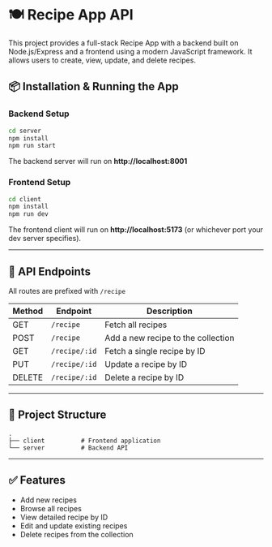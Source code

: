 # 🍽️ Recipe App API

This project provides a full-stack Recipe App with a backend built on Node.js/Express and a frontend using a modern JavaScript framework. It allows users to create, view, update, and delete recipes.

## 📦 Installation & Running the App

### Backend Setup

```bash
cd server
npm install
npm run start
```

The backend server will run on **http://localhost:8001**

### Frontend Setup

```bash
cd client
npm install
npm run dev
```

The frontend client will run on **http://localhost:5173** (or whichever port your dev server specifies).

---

## 🔌 API Endpoints

All routes are prefixed with `/recipe`

| Method | Endpoint      | Description                        |
| ------ | ------------- | ---------------------------------- |
| GET    | `/recipe`     | Fetch all recipes                  |
| POST   | `/recipe`     | Add a new recipe to the collection |
| GET    | `/recipe/:id` | Fetch a single recipe by ID        |
| PUT    | `/recipe/:id` | Update a recipe by ID              |
| DELETE | `/recipe/:id` | Delete a recipe by ID              |

---

## 📂 Project Structure

```
.
├── client          # Frontend application
└── server          # Backend API
```

---

## ✅ Features

- Add new recipes
- Browse all recipes
- View detailed recipe by ID
- Edit and update existing recipes
- Delete recipes from the collection
